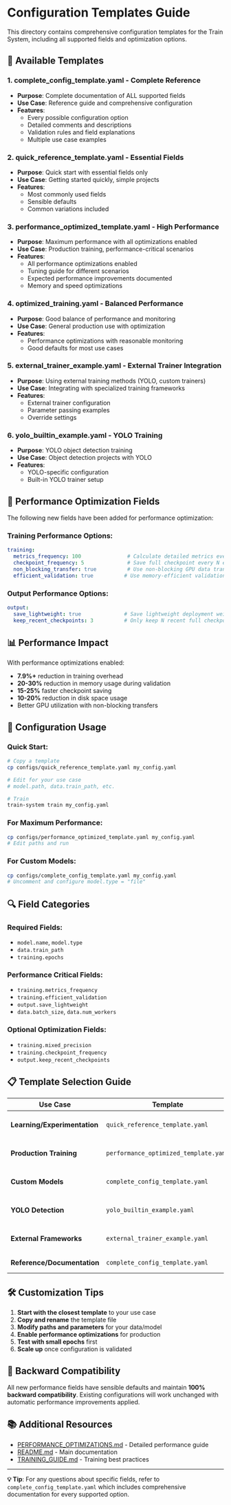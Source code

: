 # Configuration Templates Guide

This directory contains comprehensive configuration templates for the Train System, including all supported fields and optimization options.

## 📁 Available Templates

### 1. **complete_config_template.yaml** - Complete Reference
- **Purpose**: Complete documentation of ALL supported fields
- **Use Case**: Reference guide and comprehensive configuration
- **Features**: 
  - Every possible configuration option
  - Detailed comments and descriptions
  - Validation rules and field explanations
  - Multiple use case examples

### 2. **quick_reference_template.yaml** - Essential Fields
- **Purpose**: Quick start with essential fields only
- **Use Case**: Getting started quickly, simple projects
- **Features**:
  - Most commonly used fields
  - Sensible defaults
  - Common variations included

### 3. **performance_optimized_template.yaml** - High Performance
- **Purpose**: Maximum performance with all optimizations enabled
- **Use Case**: Production training, performance-critical scenarios
- **Features**:
  - All performance optimizations enabled
  - Tuning guide for different scenarios
  - Expected performance improvements documented
  - Memory and speed optimizations

### 4. **optimized_training.yaml** - Balanced Performance
- **Purpose**: Good balance of performance and monitoring
- **Use Case**: General production use with optimization
- **Features**:
  - Performance optimizations with reasonable monitoring
  - Good defaults for most use cases

### 5. **external_trainer_example.yaml** - External Trainer Integration
- **Purpose**: Using external training methods (YOLO, custom trainers)
- **Use Case**: Integrating with specialized training frameworks
- **Features**:
  - External trainer configuration
  - Parameter passing examples
  - Override settings

### 6. **yolo_builtin_example.yaml** - YOLO Training
- **Purpose**: YOLO object detection training
- **Use Case**: Object detection projects with YOLO
- **Features**:
  - YOLO-specific configuration
  - Built-in YOLO trainer setup

## 🚀 Performance Optimization Fields

The following new fields have been added for performance optimization:

### Training Performance Options:
```yaml
training:
  metrics_frequency: 100               # Calculate detailed metrics every N steps (0 = every step)
  checkpoint_frequency: 5              # Save full checkpoint every N epochs
  non_blocking_transfer: true          # Use non-blocking GPU data transfer
  efficient_validation: true          # Use memory-efficient validation
```

### Output Performance Options:
```yaml
output:
  save_lightweight: true              # Save lightweight deployment weights
  keep_recent_checkpoints: 3          # Only keep N recent full checkpoints (0 = keep all)
```

## 📊 Performance Impact

With performance optimizations enabled:
- **7.9%+** reduction in training overhead
- **20-30%** reduction in memory usage during validation
- **15-25%** faster checkpoint saving
- **10-20%** reduction in disk space usage
- Better GPU utilization with non-blocking transfers

## 🔧 Configuration Usage

### Quick Start:
```bash
# Copy a template
cp configs/quick_reference_template.yaml my_config.yaml

# Edit for your use case
# model.path, data.train_path, etc.

# Train
train-system train my_config.yaml
```

### For Maximum Performance:
```bash
cp configs/performance_optimized_template.yaml my_config.yaml
# Edit paths and run
```

### For Custom Models:
```bash
cp configs/complete_config_template.yaml my_config.yaml
# Uncomment and configure model.type = "file"
```

## 🔍 Field Categories

### Required Fields:
- `model.name`, `model.type`
- `data.train_path`
- `training.epochs`

### Performance Critical Fields:
- `training.metrics_frequency`
- `training.efficient_validation`
- `output.save_lightweight`
- `data.batch_size`, `data.num_workers`

### Optional Optimization Fields:
- `training.mixed_precision`
- `training.checkpoint_frequency`
- `output.keep_recent_checkpoints`

## 📋 Template Selection Guide

| Use Case | Template | Description |
|----------|----------|-------------|
| **Learning/Experimentation** | `quick_reference_template.yaml` | Simple, essential fields only |
| **Production Training** | `performance_optimized_template.yaml` | Maximum speed and efficiency |
| **Custom Models** | `complete_config_template.yaml` | All options for complex setups |
| **YOLO Detection** | `yolo_builtin_example.yaml` | Object detection specific |
| **External Frameworks** | `external_trainer_example.yaml` | Integration with other systems |
| **Reference/Documentation** | `complete_config_template.yaml` | Complete field documentation |

## 🛠️ Customization Tips

1. **Start with the closest template** to your use case
2. **Copy and rename** the template file
3. **Modify paths and parameters** for your data/model
4. **Enable performance optimizations** for production
5. **Test with small epochs** first
6. **Scale up** once configuration is validated

## 🔄 Backward Compatibility

All new performance fields have sensible defaults and maintain **100% backward compatibility**. Existing configurations will work unchanged with automatic performance improvements applied.

## 📚 Additional Resources

- [PERFORMANCE_OPTIMIZATIONS.md](../PERFORMANCE_OPTIMIZATIONS.md) - Detailed performance guide
- [README.md](../README.md) - Main documentation
- [TRAINING_GUIDE.md](../TRAINING_GUIDE.md) - Training best practices

---

**💡 Tip**: For any questions about specific fields, refer to `complete_config_template.yaml` which includes comprehensive documentation for every supported option.
